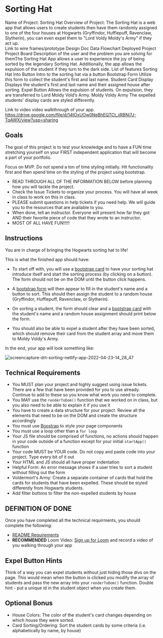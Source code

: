 # Sorting Hat
Name of Project:
  Sorting Hat
Overview of Project:
  The Sorting Hat is a web app that allows users to create students then have them randomly assigned to one of the four houses at Hogwarts (Gryffindor, Hufflepuff, Ravenclaw, Slytherin), you can even expel them to "Lord Voldy Moldy's Army" if they act up.  
Link to wire frames/prototype
Design Doc 
Data Flowchart 
Deployed Project 
Project Board 
Description of the user and the problem you are solving for themThe Sorting Hat App allows a user to experience the joy of being sorted by the legendary Sorting Hat. Additionally, the app allows the expulsion of the student if they turn to the dark side. 
List of features
Sorting Hat Into Button
Intro to the sorting hat via a button
Bootstrap Form 
Utilize this form to collect the student's first and last name. 
Student Card Display
Displays the student's first and last name and their assigned house after sorting. 
Expel Button
Allows the expulsion of students. On expulsion, they are transferred to Lord Moldy Vold’s Army. 
Moldy Voldy Army
The expelled students' display cards are styled differently. 


Link to video video walkthrough of your app.
https://drive.google.com/file/d/14tOxUOw0NeBhEQTCt_iiRBNj7J-TqAWX/view?usp=sharing



## Goals
The goal of this project is to test your knowledge and to have a FUN time stretching yourself on your FIRST independent application that will become a part of your portfolio.

Focus on MVP. Do not spend a ton of time styling initially. Hit functionality first and then spend time on the styling of the project using bootstrap.

- READ THROUGH ALL OF THE INFORMATION BELOW before planning how you will tackle the project.
- Check the Issue Tickets to organize your process. You will have all week in class to work on this in class. 
- PLEASE submit questions in help tickets if you need help. We will guide you to the resources that are available to you.
- When done, tell an instructor. Everyone will present how far they got AND their favorite piece of code that they wrote to an instructor.
- MOST OF ALL HAVE FUN!!!!!

## Instructions
You are in charge of bringing the Hogwarts sorting hat to life! 

This is what the finished app should have:
- To start off with, you will use a [bootstrap card](https://getbootstrap.com/docs/5.0/components/card/#header-and-footer) to have your sorting hat introduce itself and start the sorting process (by clicking on a button). The form should not be on the DOM until the button click happens.

- A [bootstrap form](https://getbootstrap.com/docs/5.0/forms/overview/) will then appear to fill in the student's name and a button to sort. This should then assign the student to a random house (Gryffindor, Hufflepuff, Ravenclaw, or Slytherin). 

- On sorting a student, the form should clear and a [bootstrap card](https://getbootstrap.com/docs/5.0/components/card/) with the student's name and a random house assignment should print below the form. 

- You should also be able to expel a student after they have been sorted, which should remove their card from the student array and move them to Moldy Voldy's Army.

In the end, your app will look something like: 

![screencapture-drt-sorting-netlify-app-2022-04-23-14_28_47](https://user-images.githubusercontent.com/29741570/164943525-d20275be-c312-42d1-9730-0c1fd3fd9834.png)


<!-- [See Demo](https://drt-sortinghat.netlify.app/)
 -->
## Technical Requirements
- You MUST plan your project and highly suggest using issue tickets. There are a few that have been provided for you to use already. Continue to add to these so you know what work you need to complete. 
- You MAY use the `renderToDom()` function that we worked on in class, but you also need to be able to explain it if you use it
- You have to create a data structure for your project. Review all the elements that need to be on the DOM and create the structure accordingly
- You must use [Boostrap](https://getbootstrap.com/) to style your page components
- You must use a loop other than a `for loop`
- Your JS file should be comprised of functions, no actions should happen in your code outside of a function except for your initial `startApp()` function
- Your code MUST be YOUR code. Do not copy and paste code into your project. Type every bit of it out
- Your HTML and JS should all have proper indentation
- Helpful Form: An error message shows if a user tries to sort a student without filling out the form
- Voldermort's Army: Create a separate container of cards that hold the cards for students that have been expelled. These should be styled differently from Hogwarts students.
- Add filter buttons to filter the non-expelled students by house

## DEFINITION OF DONE
Once you have completed all the technical requirments, you should complete the following:
- [README Requirements](https://github.com/orgs/nss-evening-web-development/discussions/13)
- **RECOMMENDED** Loom Video: [Sign up for Loom](https://www.loom.com/signup) and record a video of you walking through your app 

## Expel Button Hints
Think of a way you can expel students without just hiding those divs on the page. This would mean when the button is clicked you modify the array of students and pass the new array into your `renderToDom()` function.  Double hint - put a unique id in the student object when you create them.

## Optional Bonus
- House Colors: The color of the student's card changes depending on which house they were sorted.
- Card Sorting/Ordering: Sort the student cards by some criteria (i.e. alphabetically by name, by house)

